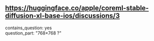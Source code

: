## https://huggingface.co/apple/coreml-stable-diffusion-xl-base-ios/discussions/3

contains_question: yes  
question_part: "768×768 ?"